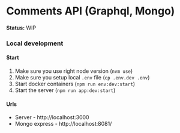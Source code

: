 # Comments API (Graphql, Mongo)

**Status:** WIP

### Local development

#### Start

1. Make sure you use right node version (`nvm use`)
2. Make sure you setup local `.env` file (`cp .env.dev .env`)
3. Start docker containers (`npm run env:dev:start`)
4. Start the server (`npm run app:dev:start`)

#### Urls

* Server - http://localhost:3000
* Mongo express - http://localhost:8081/
